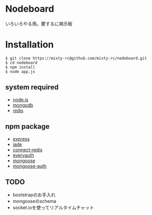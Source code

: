Nodeboard
=========

いろいろやる用。要するに掲示板

Installation
============

    $ git clone https://misty-rc@github.com/misty-rc/nodeboard.git
    $ cd nodeboard
    $ npm install
    $ node app.js

system required
---------------
 * [node.js](http://nodejs.org/)
 * [mongodb](http://www.mongodb.jp/)
 * [redis](http://redis.io/)

npm package
-----------
 * [express]()
 * [jade]()
 * [connect-redis]()
 * [everyauth]()
 * [mongoose]()
 * [mongoose-auth]()

TODO
----
 * bootstrapのお手入れ
 * mongooseのschema
 * socket.ioを使ってリアルタイムチャット

